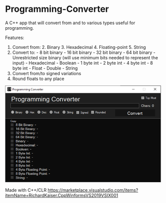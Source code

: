 # Programming-Converter

A C++ app that will convert from and to various types useful for programming. 

Features:
  1. Convert from:
    2. Binary
    3. Hexadecimal
    4. Floating-point
    5. String
  2. Convert to:
    - 8 bit binary
    - 16 bit binary
    - 32 bit binary
    - 64 bit binary
    - Unrestricted size binary (will use minimum bits needed to represent the input)
    - Hexadecimal
    - Boolean
    - 1 byte int
    - 2 byte int
    - 4 byte int
    - 8 byte int
    - Float
    - Double
    - String
  3. Convert from/to signed variations
  4. Round floats to any place
  
![](images/screenshot1.png)
  
Made with C++/CLR
https://marketplace.visualstudio.com/items?itemName=RichardKaiser.CppWinformsVS2019VSIX001
